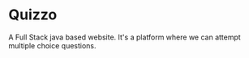 # Quizzo
A Full Stack java based website. It's a platform where we can attempt multiple choice questions.
